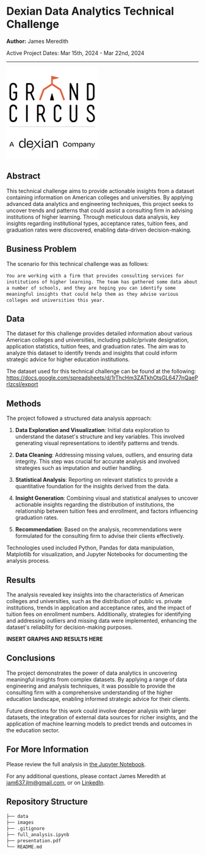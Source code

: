 # Dexian Data Analytics Technical Challenge

**Author:** James Meredith

Active Project Dates: Mar 15th, 2024 - Mar 22nd, 2024

***

![alt text](./images/company_logo.png)

## Abstract

This technical challenge aims to provide actionable insights from a dataset containing information on American colleges and universities. By applying advanced data analytics and engineering techniques, this project seeks to uncover trends and patterns that could assist a consulting firm in advising institutions of higher learning. Through meticulous data analysis, key insights regarding institutional types, acceptance rates, tuition fees, and graduation rates were discovered, enabling data-driven decision-making.

## Business Problem

The scenario for this technical challenge was as follows:

    You are working with a firm that provides consulting services for institutions of higher learning. The team has gathered some data about a number of schools, and they are hoping you can identify some meaningful insights that could help them as they advise various colleges and universities this year.

## Data

The dataset for this challenge provides detailed information about various American colleges and universities, including public/private designation, application statistics, tuition fees, and graduation rates. The aim was to analyze this dataset to identify trends and insights that could inform strategic advice for higher education institutions.

The dataset used for this technical challenge can be found at the following: https://docs.google.com/spreadsheets/d/1rThcHm3ZATkhOtsGL6477nQaePrIzcsl/export

## Methods

The project followed a structured data analysis approach:

1. **Data Exploration and Visualization**: Initial data exploration to understand the dataset's structure and key variables. This involved generating visual representations to identify patterns and trends.

2. **Data Cleaning**: Addressing missing values, outliers, and ensuring data integrity. This step was crucial for accurate analysis and involved strategies such as imputation and outlier handling.

3. **Statistical Analysis**: Reporting on relevant statistics to provide a quantitative foundation for the insights derived from the data.

4. **Insight Generation**: Combining visual and statistical analyses to uncover actionable insights regarding the distribution of institutions, the relationship between tuition fees and enrollment, and factors influencing graduation rates.

5. **Recommendation**: Based on the analysis, recommendations were formulated for the consulting firm to advise their clients effectively.

Technologies used included Python, Pandas for data manipulation, Matplotlib for visualization, and Jupyter Notebooks for documenting the analysis process.

## Results

The analysis revealed key insights into the characteristics of American colleges and universities, such as the distribution of public vs. private institutions, trends in application and acceptance rates, and the impact of tuition fees on enrollment numbers. Additionally, strategies for identifying and addressing outliers and missing data were implemented, enhancing the dataset's reliability for decision-making purposes.

**INSERT GRAPHS AND RESULTS HERE**

## Conclusions

The project demonstrates the power of data analytics in uncovering meaningful insights from complex datasets. By applying a range of data engineering and analysis techniques, it was possible to provide the consulting firm with a comprehensive understanding of the higher education landscape, enabling informed strategic advice for their clients.

Future directions for this work could involve deeper analysis with larger datasets, the integration of external data sources for richer insights, and the application of machine learning models to predict trends and outcomes in the education sector.

## For More Information

Please review the full analysis in [the Jupyter Notebook](./full_analysis.ipynb).

For any additional questions, please contact James Meredith at <jam637.jlm@gmail.com>, or on [LinkedIn](https://www.linkedin.com/in/jamesleemeredith/).

## Repository Structure

```
├── data
├── images
├── .gitignore
├── full_analysis.ipynb
├── presentation.pdf
└── README.md
```